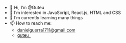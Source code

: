 - 👋 Hi, I’m @Guteu
- 👀 I’m interested in JavaScript, React.js, HTML and CSS
- 🌱 I’m currently learning many things
- 📫 How to reach me:
   - danielguerra1711@gmail.com
   - [guteu_](https://discord.com)

<!---
Guteu/Guteu is a ✨ special ✨ repository because its `README.md` (this file) appears on your GitHub profile.
You can click the Preview link to take a look at your changes.
--->
